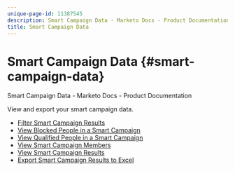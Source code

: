 ```yaml
---
unique-page-id: 11387545
description: Smart Campaign Data - Marketo Docs - Product Documentation
title: Smart Campaign Data
---
```


# Smart Campaign Data {#smart-campaign-data}

Smart Campaign Data - Marketo Docs - Product Documentation

View and export your smart campaign data.

* [Filter Smart Campaign Results](smart-campaign-data/filter-smart-campaign-results.md)
* [View Blocked People in a Smart Campaign](smart-campaign-data/view-blocked-people-in-a-smart-campaign.md)
* [View Qualified People in a Smart Campaign](smart-campaign-data/view-qualified-people-in-a-smart-campaign.md)
* [View Smart Campaign Members](smart-campaign-data/view-smart-campaign-members.md)
* [View Smart Campaign Results](smart-campaign-data/view-smart-campaign-results.md)
* [Export Smart Campaign Results to Excel](smart-campaign-data/export-smart-campaign-results-to-excel.md)

